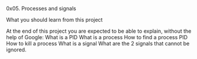 0x05. Processes and signals

What you should learn from this project

   At the end of this project you are expected to be able to explain,
   without the help of Google:
What is a PID
What is a process
How to find a process PID
How to kill a process
What is a signal
What are the 2 signals that cannot be ignored.
